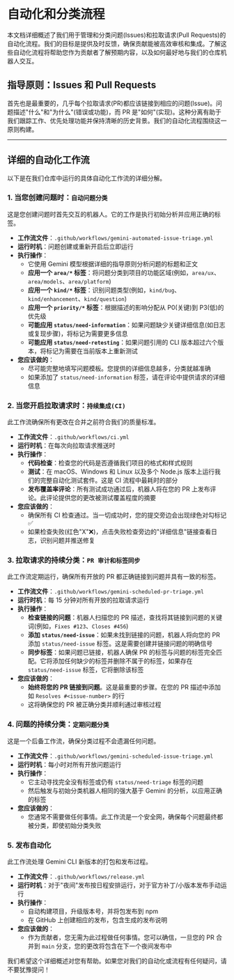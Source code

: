 # 自动化和分类流程

本文档详细概述了我们用于管理和分类问题(Issues)和拉取请求(Pull Requests)的自动化流程。我们的目标是提供及时反馈，确保贡献能被高效审核和集成。了解这些自动化流程将帮助您作为贡献者了解预期内容，以及如何最好地与我们的仓库机器人交互。

## 指导原则：Issues 和 Pull Requests

首先也是最重要的，几乎每个拉取请求(PR)都应该链接到相应的问题(Issue)。问题描述"什么"和"为什么"(错误或功能)，而 PR 是"如何"(实现)。这种分离有助于我们跟踪工作、优先处理功能并保持清晰的历史背景。我们的自动化流程围绕这一原则构建。

---

## 详细的自动化工作流

以下是在我们仓库中运行的具体自动化工作流的详细分解。

### 1. 当您创建问题时：`自动问题分类`

这是您创建问题时首先交互的机器人。它的工作是执行初始分析并应用正确的标签。

- **工作流文件**：`.github/workflows/gemini-automated-issue-triage.yml`
- **运行时机**：问题创建或重新开启后立即运行
- **执行操作**：
  - 它使用 Gemini 模型根据详细的指导原则分析问题的标题和正文
  - **应用一个 `area/*` 标签**：将问题分类到项目的功能区域(例如，`area/ux`、`area/models`、`area/platform`)
  - **应用一个 `kind/*` 标签**：识别问题类型(例如，`kind/bug`、`kind/enhancement`、`kind/question`)
  - **应用一个 `priority/*` 标签**：根据描述的影响分配从 P0(关键)到 P3(低)的优先级
  - **可能应用 `status/need-information`**：如果问题缺少关键详细信息(如日志或复现步骤)，将标记为需要更多信息
  - **可能应用 `status/need-retesting`**：如果问题引用的 CLI 版本超过六个版本，将标记为需要在当前版本上重新测试
- **您应该做的**：
  - 尽可能完整地填写问题模板。您提供的详细信息越多，分类就越准确
  - 如果添加了 `status/need-information` 标签，请在评论中提供请求的详细信息

### 2. 当您开启拉取请求时：`持续集成(CI)`

此工作流确保所有更改在合并之前符合我们的质量标准。

- **工作流文件**：`.github/workflows/ci.yml`
- **运行时机**：在每次向拉取请求推送时
- **执行操作**：
  - **代码检查**：检查您的代码是否遵循我们项目的格式和样式规则
  - **测试**：在 macOS、Windows 和 Linux 以及多个 Node.js 版本上运行我们的完整自动化测试套件。这是 CI 流程中最耗时的部分
  - **发布覆盖率评论**：所有测试成功通过后，机器人将在您的 PR 上发布评论。此评论提供您的更改被测试覆盖程度的摘要
- **您应该做的**：
  - 确保所有 CI 检查通过。当一切成功时，您的提交旁边会出现绿色对勾标记 ✅
  - 如果检查失败(红色"X"❌)，点击失败检查旁边的"详细信息"链接查看日志，识别问题并推送修复

### 3. 拉取请求的持续分类：`PR 审计和标签同步`

此工作流定期运行，确保所有开放的 PR 都正确链接到问题并具有一致的标签。

- **工作流文件**：`.github/workflows/gemini-scheduled-pr-triage.yml`
- **运行时机**：每 15 分钟对所有开放的拉取请求运行
- **执行操作**：
  - **检查链接的问题**：机器人扫描您的 PR 描述，查找将其链接到问题的关键词(例如，`Fixes #123`、`Closes #456`)
  - **添加 `status/need-issue`**：如果未找到链接的问题，机器人将向您的 PR 添加 `status/need-issue` 标签。这是需要创建并链接问题的明确信号
  - **同步标签**：如果问题已链接，机器人确保 PR 的标签与问题的标签完全匹配。它将添加任何缺少的标签并删除不属于的标签，如果存在 `status/need-issue` 标签，它将删除该标签
- **您应该做的**：
  - **始终将您的 PR 链接到问题**。这是最重要的步骤。在您的 PR 描述中添加如 `Resolves #<issue-number>` 的行
  - 这将确保您的 PR 被正确分类并顺利通过审核过程

### 4. 问题的持续分类：`定期问题分类`

这是一个后备工作流，确保分类过程不会遗漏任何问题。

- **工作流文件**：`.github/workflows/gemini-scheduled-issue-triage.yml`
- **运行时机**：每小时对所有开放问题运行
- **执行操作**：
  - 它主动寻找完全没有标签或仍有 `status/need-triage` 标签的问题
  - 然后触发与初始分类机器人相同的强大基于 Gemini 的分析，以应用正确的标签
- **您应该做的**：
  - 您通常不需要做任何事情。此工作流是一个安全网，确保每个问题最终都被分类，即使初始分类失败

### 5. 发布自动化

此工作流处理 Gemini CLI 新版本的打包和发布过程。

- **工作流文件**：`.github/workflows/release.yml`
- **运行时机**：对于"夜间"发布按日程安排运行，对于官方补丁/小版本发布手动运行
- **执行操作**：
  - 自动构建项目，升级版本号，并将包发布到 npm
  - 在 GitHub 上创建相应的发布，包含生成的发布说明
- **您应该做的**：
  - 作为贡献者，您无需为此过程做任何事情。您可以确信，一旦您的 PR 合并到 `main` 分支，您的更改将包含在下一个夜间发布中

我们希望这个详细概述对您有帮助。如果您对我们的自动化或流程有任何疑问，请不要犹豫提问！